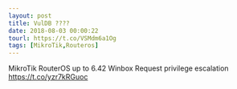 ```yaml
---
layout: post
title: VulDB ????
date: 2018-08-03 00:00:22
tourl: https://t.co/VSMdm6a1Og
tags: [MikroTik,Routeros]
---
```

MikroTik RouterOS up to 6.42 Winbox Request privilege escalation https://t.co/yzr7kRGuoc